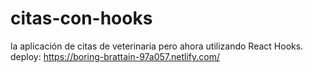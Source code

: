 # citas-con-hooks
la aplicación de citas de veterinaria pero ahora utilizando React Hooks.
deploy:
https://boring-brattain-97a057.netlify.com/
